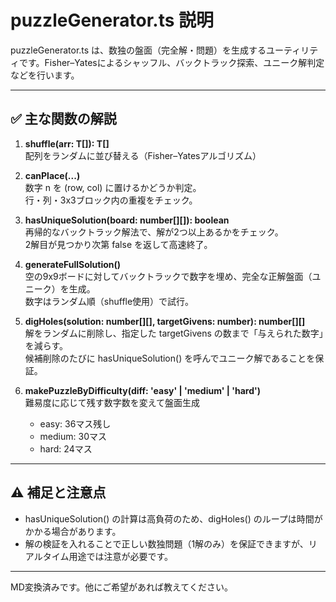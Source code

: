 # puzzleGenerator.ts 説明

puzzleGenerator.ts は、数独の盤面（完全解・問題）を生成するユーティリティです。Fisher–Yatesによるシャッフル、バックトラック探索、ユニーク解判定などを行います。

---

## ✅ 主な関数の解説

1. **shuffle<T>(arr: T[]): T[]**  
   配列をランダムに並び替える（Fisher–Yatesアルゴリズム）

2. **canPlace(...)**  
   数字 n を (row, col) に置けるかどうか判定。  
   行・列・3x3ブロック内の重複をチェック。

3. **hasUniqueSolution(board: number[][]): boolean**  
   再帰的なバックトラック解法で、解が2つ以上あるかをチェック。  
   2解目が見つかり次第 false を返して高速終了。

4. **generateFullSolution()**  
   空の9x9ボードに対してバックトラックで数字を埋め、完全な正解盤面（ユニーク）を生成。  
   数字はランダム順（shuffle使用）で試行。

5. **digHoles(solution: number[][], targetGivens: number): number[][]**  
   解をランダムに削除し、指定した targetGivens の数まで「与えられた数字」を減らす。  
   候補削除のたびに hasUniqueSolution() を呼んでユニーク解であることを保証。

6. **makePuzzleByDifficulty(diff: 'easy' | 'medium' | 'hard')**  
   難易度に応じて残す数字数を変えて盤面生成  
   - easy: 36マス残し  
   - medium: 30マス  
   - hard: 24マス

---

## ⚠️ 補足と注意点

- hasUniqueSolution() の計算は高負荷のため、digHoles() のループは時間がかかる場合があります。
- 解の検証を入れることで正しい数独問題（1解のみ）を保証できますが、リアルタイム用途では注意が必要です。

---

MD変換済みです。他にご希望があれば教えてください。